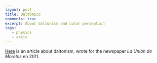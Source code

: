 ```yaml
---
layout: post
title: Daltónico
comments: true
excerpt: About daltonism and color perception
tags:
   - physics
   - arxiv
---
```


[Here](/assets/pdf/20211129daltonico.pdf)
is an article about
daltonism, wrote for the newspaper *La Unión de Morelos* en 2011.

